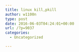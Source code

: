 ```yaml
---
title: linux kill,pkill
author: w1100n
type: post
date: 2016-06-03T04:24:01+00:00
url: /?p=9037
categories:
  - Uncategorized

---
```

